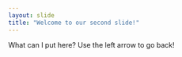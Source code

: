 ```yaml
---
layout: slide
title: "Welcome to our second slide!"
---
```

What can I put here?
Use the left arrow to go back!
